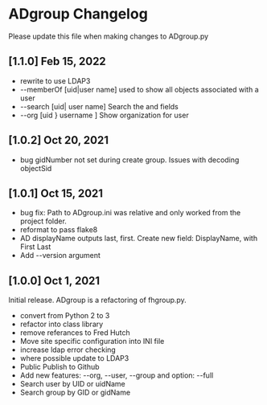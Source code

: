 # ADgroup Changelog

Please update this file when making changes to ADgroup.py

## [1.1.0] Feb 15, 2022
  * rewrite to use LDAP3 
  * --memberOf [uid|user name] used to show all objects associated with a user
  * --search [uid| user name] Search the <displayName> and <uid> fields 
  * --org [uid } username ] Show organization for user

## [1.0.2] Oct 20, 2021
  * bug gidNumber not set during create group.  Issues with decoding objectSid

## [1.0.1] Oct 15, 2021
 
  * bug fix: Path to ADgroup.ini was relative and only worked from the project folder.
  * reformat to pass flake8
  * AD displayName outputs last, first.  Create new field: DisplayName, with First Last
  * Add --version argument

## [1.0.0] Oct 1, 2021
Initial release.  ADgroup is a refactoring of fhgroup.py. 

  * convert from Python 2 to 3
  * refactor into class library
  * remove referances to Fred Hutch
  * Move site specific configuration into INI file
  * increase ldap error checking
  * where possible update to LDAP3
  * Public Publish to Github
  * Add new features:  --org, --user, --group and option: --full
  * Search user by UID or uidName
  * Search group by GID or gidName
